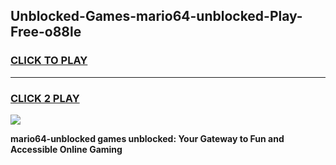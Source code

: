 
## Unblocked-Games-mario64-unblocked-Play-Free-o88le
<h3>
<a href="https://premium76.site?title=mario64-unblocked&ref=23A">CLICK TO PLAY</a></h3>
<hr>

<h3>
<a href="https://premium76.site?title=mario64-unblocked&ref=23A">CLICK 2 PLAY</a>
  
</h3>

<a href="https://premium76.site?title=mario64-unblocked&ref=23A"><img src="https://clearcache.store/games.png"></a>


**mario64-unblocked games unblocked: Your Gateway to Fun and Accessible Online Gaming**
